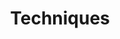 ---
title: "Techniques"
sort: 1
short: levels
type: checkbox
filters:
- short: general
  title: General techniques
- short: html
  title: <acronym title="Hypertext Markup Language">HTML</acronym>
- short: css
  title: <acronym title="Cascading Style Sheets (CSS)">CSS</acronym>
- short: smil
  title: <acronym title="Synchronized Multimedia Integration Language (SMIL)">SMIL</acronym>
- short: js
  title: Client-side Scripting
- short: server
  title: Server-side Scripting
- short: flash
  title: Flash
- short: pdf
  title: PDF
- short: sl
  title: Silverlight
- short: wai-aria
  title: <acronym title="Web Accessibility Initiative - Accessible Rich Internet Applications">WAI-ARIA</acronym>
---